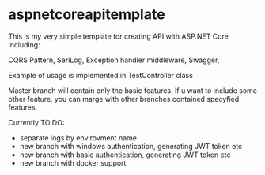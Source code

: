# aspnetcoreapitemplate
This is my very simple template for creating API with ASP.NET Core including:

CQRS Pattern,
SeriLog,
Exception handler middleware,
Swagger,

Example of usage is implemented in TestController class

Master branch will contain only the basic features. If u want to include some other feature, you can marge with other branches contained specyfied features. 


Currently TO DO:
- separate logs by envirovment name 
- new branch with windows authentication, generating JWT token etc
- new branch with basic authentication, generating JWT token etc
- new branch with docker support
